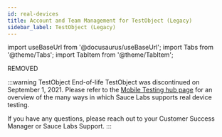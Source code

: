 ```yaml
---
id: real-devices
title: Account and Team Management for TestObject (Legacy)
sidebar_label: TestObject (Legacy)
---
```

import useBaseUrl from '@docusaurus/useBaseUrl';
import Tabs from '@theme/Tabs';
import TabItem from '@theme/TabItem';

<p><span className="sauceRed">REMOVED</span></p>

:::warning TestObject End-of-life
TestObject was discontinued on September 1, 2021. Please refer to the [Mobile Testing hub page](/mobile-apps) for an overview of the many ways in which Sauce Labs supports real device testing.

If you have any questions, please reach out to your Customer Success Manager or Sauce Labs Support.
:::
